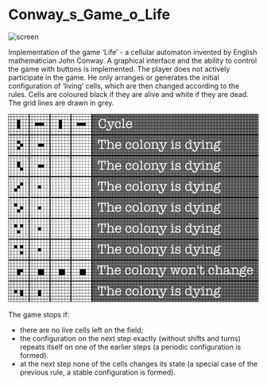 # Conway_s_Game_o_Life
<img width="518" alt="screen" src="https://github.com/user-attachments/assets/7861b84e-555c-4a6d-a880-445937a70ba6" />

Implementation of the game ‘Life’ - a cellular automaton invented by English mathematician John Conway. A graphical interface and the ability to control the game with buttons is implemented. The player does not actively participate in the game. He only arranges or generates the initial configuration of ‘living’ cells, which are then changed according to the rules. Cells are coloured black if they are alive and white if they are dead. The grid lines are drawn in grey.

![Image taken from Wikipedia - three-point colony development](3dots_conway.png)

The game stops if:

* there are no live cells left on the field;
* the configuration on the next step exactly (without shifts and turns) repeats itself on one of the earlier steps (a periodic configuration is formed).
* at the next step none of the cells changes its state (a special case of the previous rule, a stable configuration is formed).
